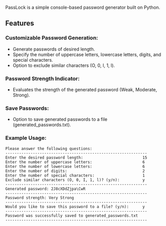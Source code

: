 PassLock is a simple console-based password generator built on Python.

## Features

### Customizable Password Generation:

- Generate passwords of desired length.
- Specify the number of uppercase letters, lowercase letters, digits, and special characters.
- Option to exclude similar characters (O, 0, I, 1, l).

### Password Strength Indicator:

- Evaluates the strength of the generated password (Weak, Moderate, Strong).

### Save Passwords:

- Option to save generated passwords to a file (generated_passwords.txt).

### Example Usage:

```
Please answer the following questions:
--------------------------------------------------------------
Enter the desired password length:                          15
Enter the number of uppercase letters:                      6
Enter the number of lowercase letters:                      6
Enter the number of digits:                                 2
Enter the number of special characters:                     1
Exclude similar characters (O, 0, I, 1, l)? (y/n):          y
--------------------------------------------------------------
Generated password: 2J8cXDdZjpa\CwR
--------------------------------------------------------------
Password strength: Very Strong
--------------------------------------------------------------
Would you like to save this password to a file? (y/n):      y
--------------------------------------------------------------
Password was successfully saved to generated_passwords.txt
--------------------------------------------------------------
```